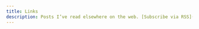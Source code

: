 ```yaml
---
title: Links
description: Posts I’ve read elsewhere on the web. [Subscribe via RSS](/links/feed.xml)
---
```


